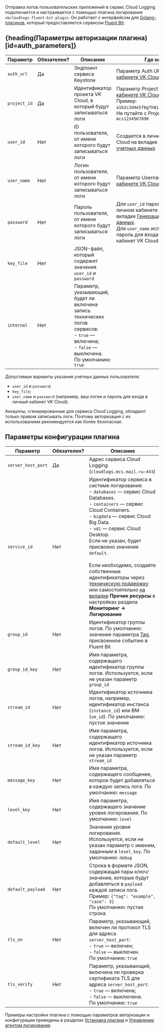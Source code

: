 Отправка логов пользовательских приложений в сервис Cloud Logging подключается и настраивается с помощью плагина логирования `vkcloudlogs-fluent-bit-plugin`. Он работает с интерфейсом для [Golang-плагинов](https://docs.fluentbit.io/manual/development/golang-output-plugins), который предоставляется сервисом [Fluent Bit](https://docs.fluentbit.io/manual).

## {heading(Параметры авторизации плагина)[id=auth_parameters]}

| Параметр | Обязателен? | Описание | Где найти |
| -------- | ------------- | -------- | --------- |
| `auth_url` | Да | Эндпоинт сервиса Keystone | Параметр Auth URL в [личном кабинете VK Cloud](https://msk.cloud.vk.com/app/any/project/keys) |
| `project_id` | Да | Идентификатор проекта VK Cloud, в который будут записываться логи | Параметр Project ID в [личном кабинете VK Cloud](https://msk.cloud.vk.com/app/any/project/keys).</br>Пример: `a1b2c3d4e5f6g7h8i9a1b2c3d4e5f6g7`.</br>Не путайте с Project Name вида `mcs1234567890` |
| `user_id` | Нет | ID пользователя, от имени которого будут записываться логи | Создается в личном кабинете VK Cloud на вкладке [Генерация учетных данных](https://msk.cloud.vk.com/app/services/monitoring/logging/settings) |
| `user_name` | Нет | Логин пользователя, от имени которого будут записываться логи | Параметр Username в [личном кабинете VK Cloud](https://msk.cloud.vk.com/app/any/project/keys) |
| `password` | Нет | Пароль пользователя, от имени которого будут записываться логи | Для `user_id` пароль создается в личном кабинете VK Cloud на вкладке [Генерация учетных данных](https://msk.cloud.vk.com/app/services/monitoring/logging/settings).</br> Для `user_name` используется пароль для входа в личный кабинет VK Cloud |
| `key_file` | Нет | JSON-файл,  который содержит значения `user_id` и `password` |  |
| `internal` | Нет | Параметр, указывающий, будет ли включена запись технических логов сервисов:</br> - `true` — включена;</br> - `false` — выключена.</br>По умолчанию: `true` |  |

Допустимые варианты указания учетных данных пользователя:

- `user_id` и `password`;
- `key_file`;
- `user_name` и `password` (например, ваш логин и пароль для входа в личный кабинет VK Cloud).

<warn>

Аккаунты, сгенерированные для сервиса Cloud Logging, обладают только правом записывать логи. Поэтому авторизация с их использованием рекомендуется как более безопасная.

</warn>

## Параметры конфигурации плагина

| Параметр | Обязателен? | Описание |
| -------- | ------------- | -------- |
| `server_host_port` | Да | Адрес сервиса Cloud Logging (`cloudlogs.mcs.mail.ru:443`) |
| `service_id` | Нет | Идентификатор сервиса в системе логирования:</br> - `databases` — сервис Cloud Databases.</br> - `containers` — сервис Cloud Containers.</br> - `bigdata` — сервис Cloud Big Data.</br> - `vdi` — сервис Cloud Desktop.</br>Если не указан, будет присвоено значение `default`.</br></br>Если необходимо, создайте собственные идентификаторы через [техническую поддержку](/ru/contacts) или самостоятельно [на вкладке](https://msk.cloud.vk.com/app/services/monitoring/logging/settings) **Прочие ресурсы** в настройках раздела  **Мониторинг → Логирование** |
| `group_id` | Нет | Идентификатор группы логов. По умолчанию: значение параметра [Tag](https://docs.fluentbit.io/manual/concepts/key-concepts#tag), присвоенное событию в Fluent Bit |
| `group_id_key` | Нет | Имя параметра, содержащего идентификатор группы логов. Используется, если не указан параметр `group_id` |
| `stream_id` | Нет | Идентификатор источника логов, например, идентификатор инстанса (`instance_id`) или ВМ (`vm_id`). По умолчанию: пустое значение |
| `stream_id_key` | Нет | Имя параметра, содержащего идентификатор источника логов. Используется, если не указан параметр `stream_id` |
| `message_key` | Нет | Имя параметра, содержащего сообщение, которое будет добавляться в каждую запись лога. По умолчанию: `message` |
| `level_key` | Нет | Имя параметра, содержащего значение уровня логирования. По умолчанию: `level` |
| `default_level` | Нет | Значение уровня логирования. Используется, если не указан параметр с именем, заданным в `level_key`. По умолчанию: `debug` |
| `default_payload` | Нет | Строка в формате JSON, содержащая пары ключ/значение, которые будут добавляться в `payload` каждой записи лога.</br>Пример: `{"tag": "example", "case": 3}`</br>По умолчанию: пустая строка |
| `tls_on` | Нет | Параметр, указывающий, включен ли протокол TLS для адреса `server_host_port`:</br> - `true` — включен;</br> - `false` — выключен.</br>По умолчанию: `true` |
| `tls_verify` | Нет | Параметр, указывающий, включена ли проверка сертификата TLS для адреса `server_host_port`:</br> - `true` — включена;</br> - `false` — выключена.</br>По умолчанию: `true` |

Примеры настройки плагина с помощью параметров авторизации и конфигурации приведены в разделах [Установка плагина](../../service-management/connect-plugin) и [Управление агентом логирования](../../service-management/manage-vkcloudlogs-plugin#configure_agent).
